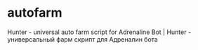 # autofarm
Hunter - universal auto farm script for Adrenaline Bot | Hunter - универсальный фарм скрипт для Адреналин бота
